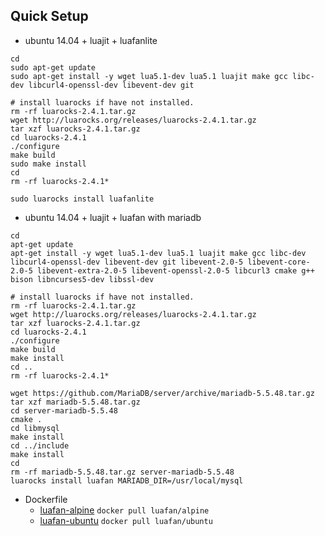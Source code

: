 ## Quick Setup
* ubuntu 14.04 + luajit + luafanlite

```
cd
sudo apt-get update
sudo apt-get install -y wget lua5.1-dev lua5.1 luajit make gcc libc-dev libcurl4-openssl-dev libevent-dev git

# install luarocks if have not installed.
rm -rf luarocks-2.4.1.tar.gz
wget http://luarocks.org/releases/luarocks-2.4.1.tar.gz
tar xzf luarocks-2.4.1.tar.gz
cd luarocks-2.4.1
./configure
make build
sudo make install
cd
rm -rf luarocks-2.4.1*

sudo luarocks install luafanlite
```

* ubuntu 14.04 + luajit + luafan with mariadb

```
cd
apt-get update
apt-get install -y wget lua5.1-dev lua5.1 luajit make gcc libc-dev libcurl4-openssl-dev libevent-dev git libevent-2.0-5 libevent-core-2.0-5 libevent-extra-2.0-5 libevent-openssl-2.0-5 libcurl3 cmake g++ bison libncurses5-dev libssl-dev

# install luarocks if have not installed.
rm -rf luarocks-2.4.1.tar.gz
wget http://luarocks.org/releases/luarocks-2.4.1.tar.gz
tar xzf luarocks-2.4.1.tar.gz
cd luarocks-2.4.1
./configure
make build
make install
cd ..
rm -rf luarocks-2.4.1*

wget https://github.com/MariaDB/server/archive/mariadb-5.5.48.tar.gz
tar xzf mariadb-5.5.48.tar.gz
cd server-mariadb-5.5.48
cmake .
cd libmysql
make install
cd ../include
make install
cd
rm -rf mariadb-5.5.48.tar.gz server-mariadb-5.5.48
luarocks install luafan MARIADB_DIR=/usr/local/mysql
```

* Dockerfile
	* [luafan-alpine](https://github.com/luafan/luafan-alpine) `docker pull luafan/alpine`
	* [luafan-ubuntu](https://github.com/luafan/luafan-ubuntu) `docker pull luafan/ubuntu`
